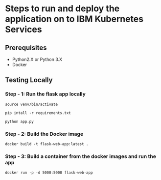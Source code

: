 # Steps to run and deploy the application on to IBM Kubernetes Services

## Prerequisites

- Python2.X or Python 3.X
- Docker

## Testing Locally

### Step - 1: Run the flask app locally

```
source venv/bin/activate
```
```
pip intall -r requirements.txt
```
```
python app.py
```

### Step - 2: Build the Docker image

```
docker build -t flask-web-app:latest .
```

### Step - 3: Build a container from the docker images and run the app

```
docker run -p -d 5000:5000 flask-web-app
```





